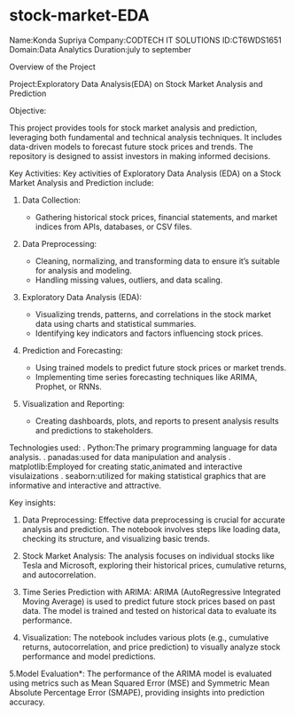 # stock-market-EDA
Name:Konda Supriya
Company:CODTECH IT SOLUTIONS
ID:CT6WDS1651
Domain:Data Analytics
Duration:july to september

Overview of the Project

Project:Exploratory Data Analysis(EDA) on Stock Market Analysis and Prediction 

Objective:

This project provides tools for stock market analysis and prediction, leveraging both fundamental and 
technical analysis techniques. It includes data-driven models to forecast future stock prices and trends. The repository is designed to assist investors in making informed decisions.

Key Activities:
Key activities of Exploratory Data Analysis (EDA) on a Stock Market Analysis and Prediction include:


1. Data Collection:
   - Gathering historical stock prices, financial statements, and market indices from APIs, databases, or CSV files.

2. Data Preprocessing:
   - Cleaning, normalizing, and transforming data to ensure it’s suitable for analysis and modeling.
   - Handling missing values, outliers, and data scaling.

3. Exploratory Data Analysis (EDA):
   - Visualizing trends, patterns, and correlations in the stock market data using charts and statistical summaries.
   - Identifying key indicators and factors influencing stock prices.

4. Prediction and Forecasting:
   - Using trained models to predict future stock prices or market trends.
   - Implementing time series forecasting techniques like ARIMA, Prophet, or RNNs.

5. Visualization and Reporting:
    - Creating dashboards, plots, and reports to present analysis results and predictions to stakeholders.

Technologies used:
. Python:The primary programming language for data analysis.
. panadas:used for data manipulation and analysis
. matplotlib:Employed for creating static,animated and interactive visulaizations
. seaborn:utilized for making statistical graphics that are informative and interactive and attractive.

Key insights:

1. Data Preprocessing: Effective data preprocessing is crucial for accurate analysis and prediction. The notebook involves steps like loading data, checking its structure, and visualizing basic trends.

2. Stock Market Analysis: The analysis focuses on individual stocks like Tesla and Microsoft, exploring their historical prices, cumulative returns, and autocorrelation.

3. Time Series Prediction with ARIMA: ARIMA (AutoRegressive Integrated Moving Average) is used to predict future stock prices based on past data. The model is trained and tested on historical data to evaluate its performance.

4. Visualization: The notebook includes various plots (e.g., cumulative returns, autocorrelation, and price prediction) to visually analyze stock performance and model predictions.

5.Model Evaluation*: The performance of the ARIMA model is evaluated using metrics such as Mean Squared Error (MSE) and Symmetric Mean Absolute Percentage Error (SMAPE), providing insights into prediction accuracy.


